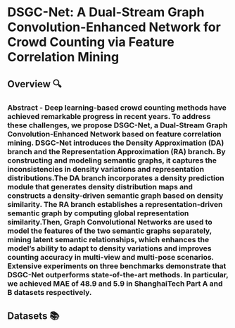 # DSGC-Net: A Dual-Stream Graph Convolution-Enhanced Network for Crowd Counting via Feature Correlation Mining
## Overview 🔍
### Abstract - Deep learning-based crowd counting methods have achieved remarkable progress in recent years. To address these challenges, we propose DSGC-Net, a Dual-Stream Graph Convolution-Enhanced Network based on feature correlation mining. DSGC-Net introduces the Density Approximation (DA) branch and the Representation Approximation (RA) branch. By constructing and modeling semantic graphs, it captures the inconsistencies in density variations and representation distributions.The DA branch incorporates a density prediction module that generates density distribution maps and constructs a density-driven semantic graph based on density similarity. The RA branch establishes a representation-driven semantic graph by computing global representation similarity.Then, Graph Convolutional Networks are used to model the features of the two semantic graphs separately, mining latent semantic relationships, which enhances the model’s ability to adapt to density variations and improves counting accuracy in multi-view and multi-pose scenarios. Extensive experiments on three benchmarks demonstrate that DSGC-Net outperforms state-of-the-art methods. In particular, we achieved MAE of 48.9 and 5.9 in ShanghaiTech Part A and B datasets respectively.


## Datasets 📚
